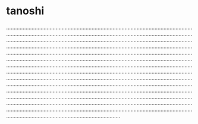 # tanoshi

....................................................................................................................................................................................................................................................................................................................................................................................................................................................................................................................................................................................................................................................................................................................................................................................................................................................................................................................................................................................................................................................................................................................................................................................................................................................................................................................................................................................................................................................................................................................................................................................................................................................................................................................................................................................................................................................................................